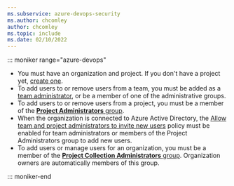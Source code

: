 ```yaml
---
ms.subservice: azure-devops-security
ms.author: chcomley
author: chcomley
ms.topic: include
ms.date: 02/10/2022
---
```




::: moniker range="azure-devops"  
 
* You must have an organization and project. If you don't have a project yet, [create one](../organizations/projects/create-project.md). 
* To add users to or remove users from a team, you must be added as a [team administrator](../organizations/settings/add-team-administrator.md), or be a member of one of the administrative groups.  
* To add users to or remove users from a project, you must be a member of the [**Project Administrators** group](../organizations/security/change-project-level-permissions.md).
* When the organization is connected to Azure Active Directory, the [Allow team and project administrators to invite new users](../organizations/security/restrict-invitations.md)  policy must be enabled for team administrators or members of the Project Administrators group to add new users. 
* To add users or manage users for an organization, you must be a member of the [**Project Collection Administrators** group](../organizations/security/change-organization-collection-level-permissions.md). Organization owners are automatically members of this group.

::: moniker-end